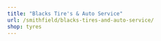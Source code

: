 ```yaml
---
title: "Blacks Tire's & Auto Service"
url: /smithfield/blacks-tires-and-auto-service/
shop: tyres
---
```

